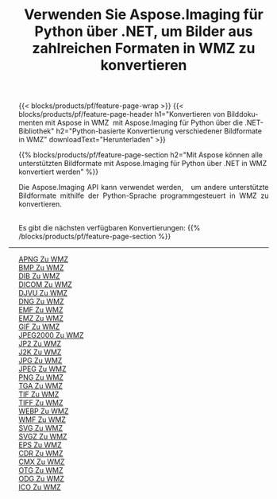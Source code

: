 ﻿---
title: Verwenden Sie Aspose.Imaging für Python über .NET, um Bilder aus zahlreichen Formaten in WMZ zu konvertieren 
weight: 3920
url: /de/python-net/conversion/to/wmz 
lang: de
langdirlevel: 2
locales: zh-hans,ja,it,ru,de,es,fr,nl,id,lt,pl,pt,vi,tr,ko,zh-hant,ar,hi,th,sv,cs,uk,he
description: Sie können Aspose.Imaging für Python über die .NET-Bibliothek verwenden, um eine Vielzahl von Formaten in WMZ zu konvertieren.
---

{{< blocks/products/pf/feature-page-wrap >}}
{{< blocks/products/pf/feature-page-header h1="Konvertieren von Bilddokumenten mit Aspose in WMZ  mit Aspose.Imaging für Python über die .NET-Bibliothek" h2="Python-basierte Konvertierung verschiedener Bildformate in WMZ" downloadText="Herunterladen" >}}


{{% blocks/products/pf/feature-page-section  h2="Mit Aspose können alle unterstützten Bildformate mit Aspose.Imaging für Python über .NET in WMZ konvertiert werden" %}}
<p align=justify>Die Aspose.Imaging API kann verwendet werden,   um andere unterstützte Bildformate mithilfe der Python-Sprache programmgesteuert in WMZ zu konvertieren.</p>
<br/>
Es gibt die nächsten verfügbaren Konvertierungen:
{{% /blocks/products/pf/feature-page-section %}}
<div class="container-fluid productfamilypage bg-gray">
    <div class="convertypes bg-gray agp-content section">
        <div class="container">
		<hr style="margin-left:-20px;"/>
		<div class="row other-converters">
		    <div class='col-md-2 other-converter remove-lp remove-rp'><a href="/imaging/de/python-net/conversion/apng-to-wmz" >APNG Zu WMZ</a></div>
<div class='col-md-2 other-converter remove-lp remove-rp'><a href="/imaging/de/python-net/conversion/bmp-to-wmz" >BMP Zu WMZ</a></div>
<div class='col-md-2 other-converter remove-lp remove-rp'><a href="/imaging/de/python-net/conversion/dib-to-wmz" >DIB Zu WMZ</a></div>
<div class='col-md-2 other-converter remove-lp remove-rp'><a href="/imaging/de/python-net/conversion/dicom-to-wmz" >DICOM Zu WMZ</a></div>
<div class='col-md-2 other-converter remove-lp remove-rp'><a href="/imaging/de/python-net/conversion/djvu-to-wmz" >DJVU Zu WMZ</a></div>
<div class='col-md-2 other-converter remove-lp remove-rp'><a href="/imaging/de/python-net/conversion/dng-to-wmz" >DNG Zu WMZ</a></div>
<div class='col-md-2 other-converter remove-lp remove-rp'><a href="/imaging/de/python-net/conversion/emf-to-wmz" >EMF Zu WMZ</a></div>
<div class='col-md-2 other-converter remove-lp remove-rp'><a href="/imaging/de/python-net/conversion/emz-to-wmz" >EMZ Zu WMZ</a></div>
<div class='col-md-2 other-converter remove-lp remove-rp'><a href="/imaging/de/python-net/conversion/gif-to-wmz" >GIF Zu WMZ</a></div>
<div class='col-md-2 other-converter remove-lp remove-rp'><a href="/imaging/de/python-net/conversion/jpeg2000-to-wmz" >JPEG2000 Zu WMZ</a></div>
<div class='col-md-2 other-converter remove-lp remove-rp'><a href="/imaging/de/python-net/conversion/jp2-to-wmz" >JP2 Zu WMZ</a></div>
<div class='col-md-2 other-converter remove-lp remove-rp'><a href="/imaging/de/python-net/conversion/j2k-to-wmz" >J2K Zu WMZ</a></div>
<div class='col-md-2 other-converter remove-lp remove-rp'><a href="/imaging/de/python-net/conversion/jpg-to-wmz" >JPG Zu WMZ</a></div>
<div class='col-md-2 other-converter remove-lp remove-rp'><a href="/imaging/de/python-net/conversion/jpeg-to-wmz" >JPEG Zu WMZ</a></div>
<div class='col-md-2 other-converter remove-lp remove-rp'><a href="/imaging/de/python-net/conversion/png-to-wmz" >PNG Zu WMZ</a></div>
<div class='col-md-2 other-converter remove-lp remove-rp'><a href="/imaging/de/python-net/conversion/tga-to-wmz" >TGA Zu WMZ</a></div>
<div class='col-md-2 other-converter remove-lp remove-rp'><a href="/imaging/de/python-net/conversion/tif-to-wmz" >TIF Zu WMZ</a></div>
<div class='col-md-2 other-converter remove-lp remove-rp'><a href="/imaging/de/python-net/conversion/tiff-to-wmz" >TIFF Zu WMZ</a></div>
<div class='col-md-2 other-converter remove-lp remove-rp'><a href="/imaging/de/python-net/conversion/webp-to-wmz" >WEBP Zu WMZ</a></div>
<div class='col-md-2 other-converter remove-lp remove-rp'><a href="/imaging/de/python-net/conversion/wmf-to-wmz" >WMF Zu WMZ</a></div>
<div class='col-md-2 other-converter remove-lp remove-rp'><a href="/imaging/de/python-net/conversion/svg-to-wmz" >SVG Zu WMZ</a></div>
<div class='col-md-2 other-converter remove-lp remove-rp'><a href="/imaging/de/python-net/conversion/svgz-to-wmz" >SVGZ Zu WMZ</a></div>
<div class='col-md-2 other-converter remove-lp remove-rp'><a href="/imaging/de/python-net/conversion/eps-to-wmz" >EPS Zu WMZ</a></div>
<div class='col-md-2 other-converter remove-lp remove-rp'><a href="/imaging/de/python-net/conversion/cdr-to-wmz" >CDR Zu WMZ</a></div>
<div class='col-md-2 other-converter remove-lp remove-rp'><a href="/imaging/de/python-net/conversion/cmx-to-wmz" >CMX Zu WMZ</a></div>
<div class='col-md-2 other-converter remove-lp remove-rp'><a href="/imaging/de/python-net/conversion/otg-to-wmz" >OTG Zu WMZ</a></div>
<div class='col-md-2 other-converter remove-lp remove-rp'><a href="/imaging/de/python-net/conversion/odg-to-wmz" >ODG Zu WMZ</a></div>
<div class='col-md-2 other-converter remove-lp remove-rp'><a href="/imaging/de/python-net/conversion/ico-to-wmz" >ICO Zu WMZ</a></div>
                </div>
        </div>
    </div>
</div>
<br/>

